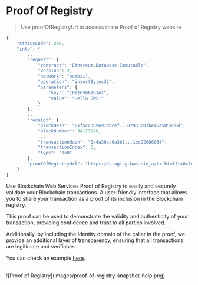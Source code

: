 # Proof Of Registry

> Use proofOfRegistryUrl to access/share Proof of Registry website

```javascript
{
    "statusCode": 200,
    "info": {
        ...
        "request": {
            "contract": "Ethereum.Database.Immutable",
            "version": 2,
            "network": "mumbai",
            "operation": "insertBytes32",
            "parameters": {
                "key": "1681656626141",
                "value": "Hello BWS!"
            }
        },
        ...
        "receipt": {
            "blockHash": "0xf5cc369697dbcef...02953c03be46a505bd0d",
            "blockNumber": 34173980,
            ...
            "transactionHash": "0x4a36cc0a3b1...1ed92688034",
            "transactionIndex": 0,
            "type": "0x0"
        },
        "proofOfRegistryUrl": "https://staging.bws.ninja/tx.html?t=0x16b3c7e996c2e650d28fadca3cc74a26e506869234de8754121f013586d11a92"
    }
}
```

Use Blockchain Web Services Proof of Registry to easily and securely validate your Blockchain transactions. A user-friendly interface that allows you to share your transaction as a proof of its inclusion in the Blockchain registry. 

This proof can be used to demonstrate the validity and authenticity of your transaction, providing confidence and trust to all parties involved. 

Additionally, by including the Identity domain of the caller in the proof, we provide an additional layer of transparency, ensuring that all transactions are legitimate and verifiable. 

You can check an example <a href="https://staging.bws.ninja/tx.html?t=0x16b3c7e996c2e650d28fadca3cc74a26e506869234de8754121f013586d11a92" target="_blank">here</a>.

<br/>
![Proof of Registry](images/proof-of-registry-snapshot-help.png)